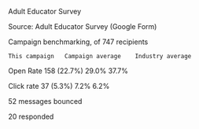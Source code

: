 

Adult Educator Survey

Source: Adult Educator Survey (Google Form)

Campaign benchmarking, of 747 recipients

	This campaign	Campaign average	Industry average

Open Rate	158 (22.7%)	29.0%	37.7%

Click rate	37 (5.3%)	7.2%	6.2%



52 messages bounced

20 responded
